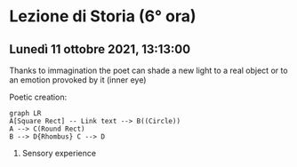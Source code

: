 #  Lezione di Storia (6° ora)
## Lunedì 11 ottobre 2021, 13:13:00

Thanks to immagination the poet can shade a new light to a real object or to an emotion provoked by it (inner eye)

Poetic creation:
```mermaid
graph LR 
A[Square Rect] -- Link text --> B((Circle)) 
A --> C(Round Rect) 
B --> D{Rhombus} C --> D 
```
1. Sensory experience
<!--stackedit_data:
eyJoaXN0b3J5IjpbLTgzNTI0NTc4M119
-->